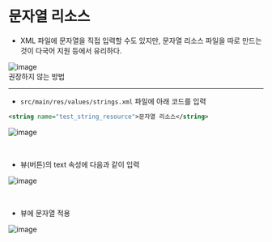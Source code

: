 # 문자열 리소스

+ XML 파일에 문자열을 직접 입력할 수도 있지만, 문자열 리소스 파일을 따로 만드는 것이 다국어 지원 등에서 유리하다.

![image](https://user-images.githubusercontent.com/95271528/154082948-dd3ec9ae-9d23-4467-8da2-03c4bfb2a9a6.png)
<br>권장하지 않는 방법

---

+ `src/main/res/values/strings.xml` 파일에 아래 코드를 입력

```xml
<string name="test_string_resource">문자열 리소스</string>
```

![image](https://user-images.githubusercontent.com/95271528/154084368-a5997d86-0b43-4fd0-9f5d-b2313dea4e1a.png)

<br>

+ 뷰(버튼)의 text 속성에 다음과 같이 입력

![image](https://user-images.githubusercontent.com/95271528/154084722-841a0df8-31c1-4147-849f-3f2d9ae2be55.png)

<br>

+ 뷰에 문자열 적용

![image](https://user-images.githubusercontent.com/95271528/154085796-8fa1d184-467a-4449-9ba4-55edf88c9c03.png)
